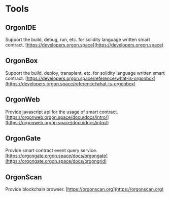 # Tools

## OrgonIDE
Support the build, debug, run, etc. for solidity language written smart contract.
[https://developers.orgon.space](https://developers.orgon.space)

## OrgonBox
Support the build, deploy, transplant, etc. for solidity language written smart contract.
[https://developers.orgon.space/reference/what-is-orgonbox](https://developers.orgon.space/reference/what-is-orgonbox)

## OrgonWeb
Provide javascript api for the usage of smart contract.
[https://orgonweb.orgon.space/docu/docs/intro/](https://orgonweb.orgon.space/docu/docs/intro/)

## OrgonGate
Provide smart contract event query service.
[https://orgongate.orgon.space/docs/orgongate](https://orgongate.orgon.space/docs/orgongrid)

## OrgonScan
Provide blockchain browser.
[https://orgonscan.org](https://orgonscan.org)

